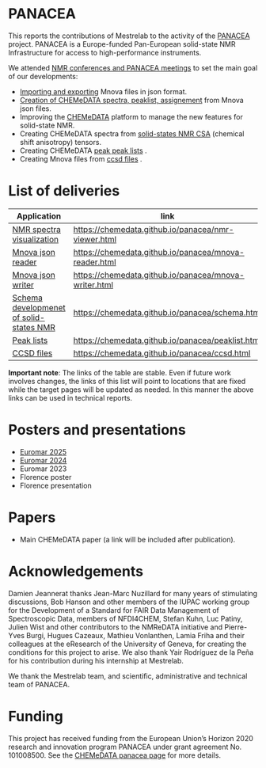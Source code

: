 # PANACEA

This reports the contributions of Mestrelab to the activity of the [PANACEA](https://panacea-nmr.eu/) project. PANACEA is a Europe-funded Pan-European solid-state NMR Infrastructure for access to high-performance instruments.

We attended [NMR conferences and PANACEA meetings](./conferences.md) to set the main goal of our developments:

- [Importing and exporting](./mnova-json.md) Mnova files in json format.
- [Creation of CHEMeDATA spectra, peaklist, assignement](./mnova-reader.md) from Mnova json files.
- Improving the [CHEMeDATA](https://chemedata.github.io/) platform to manage the new features for solid-state NMR.
- Creating CHEMeDATA spectra from [solid-states NMR CSA](nmr-csa.md) (chemical shift anisotropy) tensors.
- Creating CHEMeDATA [peak peak lists](./peaklist.md) .
- Creating Mnova files from [ccsd files](./ccsd.md) .

# List of deliveries

|Application|link|
|--------|---|
|[NMR spectra visualization](./nmr-viewer.md) |<https://chemedata.github.io/panacea/nmr-viewer.html>|  
|[Mnova json reader](./mnova-reader.md)|<https://chemedata.github.io/panacea/mnova-reader.html> |  
|[Mnova json writer](./mnova-writer.md)|<https://chemedata.github.io/panacea/mnova-writer.html> |  
|[Schema developmenet of solid-states NMR](./schema.md)|<https://chemedata.github.io/panacea/schema.html>|  
|[Peak lists](./peaklist.md) |<https://chemedata.github.io/panacea/peaklist.html> |  
|[CCSD files](./ccsd.md) |<https://chemedata.github.io/panacea/ccsd.html> |  

**Important note**: The links of the table are stable. Even if future work involves changes, the links of this list will point to locations that are fixed while the target pages will be updated as needed. In this manner the above links can be used in technical reports.

# Posters and presentations

- [Euromar 2025](./doc/Panacea2025posterNoBird.pdf)
- [Euromar 2024](./doc/JeanneratPosterEuromarPanaceaJune2024.pdf)
- Euromar 2023
- Florence poster
- Florence presentation

# Papers

- Main CHEMeDATA paper (a link will be included after publication).

# Acknowledgements

Damien Jeannerat thanks Jean-Marc Nuzillard for many years of stimulating discussions, Bob Hanson and other members of the IUPAC working group for the Development of a Standard for FAIR Data Management of Spectroscopic Data, members of NFDI4CHEM, Stefan Kuhn, Luc Patiny, Julien Wist and other contributors to the NMReDATA initiative and Pierre-Yves Burgi, Hugues Cazeaux, Mathieu Vonlanthen, Lamia Friha and their colleagues at the eResearch of the University of Geneva, for creating the conditions for this project to arise. We also thank Yair Rodríguez de la Peña for his contribution during his internship at Mestrelab.

We thank the Mestrelab team, and scientific, administrative and technical team of PANACEA.

# Funding

This project has received funding from the European Union’s Horizon 2020 research and innovation program PANACEA under grant agreement No. 101008500. See the [CHEMeDATA panacea page](https://chemedata.github.io/panacea/) for more details.
